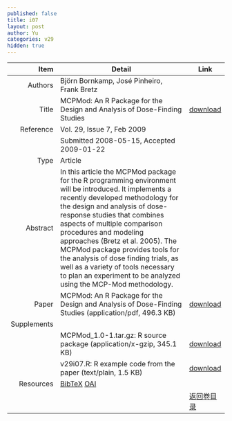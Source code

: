 ```yaml
---
published: false
title: i07
layout: post
author: Yu
categories: v29
hidden: true
---
```


| Item | Detail | Link |
|---:|---|---|
| Authors | Björn  Bornkamp, José Pinheiro, Frank Bretz| |
| Title |MCPMod: An R Package for the Design and Analysis of Dose-Finding Studies | [download](http://www.jstatsoft.org/v29/i07/paper) |
| Reference |Vol. 29, Issue 7, Feb 2009 | |
| | Submitted 2008-05-15, Accepted 2009-01-22| | 
| Type | Article| |
| Abstract | In this article the MCPMod package for the R programming environment will be introduced. It implements a recently developed methodology for the design and analysis of dose-response studies that combines aspects of multiple comparison procedures and modeling approaches (Bretz et al. 2005). The MCPMod package provides tools for the analysis of dose finding trials, as well as a variety of tools necessary to plan an experiment to be analyzed using the MCP-Mod methodology.| |
| Paper | MCPMod: An R Package for the Design and Analysis of Dose-Finding Studies  (application/pdf, 496.3 KB)| [download](http://www.jstatsoft.org/v29/i07/paper) |
| Supplements | | |
| |MCPMod_1.0-1.tar.gz: R source package  (application/x-gzip, 345.1 KB)|  [download](http://www.jstatsoft.org/v29/i07/supp/1) |
| |v29i07.R: R example code from the paper  (text/plain, 1.5 KB)|  [download](http://www.jstatsoft.org/v29/i07/supp/2) |
| Resources | [BibTeX](http://www.jstatsoft.org/v29/i07/bibtex) [OAI](http://www.jstatsoft.org/oai?verb=GetRecord&identifier=oai.jstatsoft/v29/i07&prefix=oai_dc)| |
| |  | [返回卷目录]({{site.baseurl}}/volume/v29.html) |